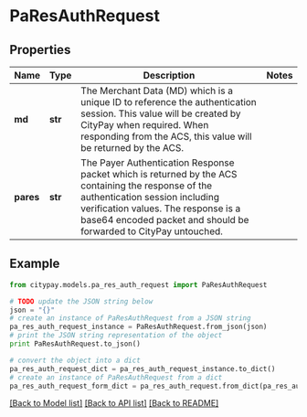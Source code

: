# PaResAuthRequest


## Properties

Name | Type | Description | Notes
------------ | ------------- | ------------- | -------------
**md** | **str** | The Merchant Data (MD) which is a unique ID to reference the authentication session.  This value will be created by CityPay when required. When responding from the ACS, this value will be returned by the ACS.  | 
**pares** | **str** | The Payer Authentication Response packet which is returned by the ACS containing the  response of the authentication session including verification values. The response  is a base64 encoded packet and should be forwarded to CityPay untouched.  | 

## Example

```python
from citypay.models.pa_res_auth_request import PaResAuthRequest

# TODO update the JSON string below
json = "{}"
# create an instance of PaResAuthRequest from a JSON string
pa_res_auth_request_instance = PaResAuthRequest.from_json(json)
# print the JSON string representation of the object
print PaResAuthRequest.to_json()

# convert the object into a dict
pa_res_auth_request_dict = pa_res_auth_request_instance.to_dict()
# create an instance of PaResAuthRequest from a dict
pa_res_auth_request_form_dict = pa_res_auth_request.from_dict(pa_res_auth_request_dict)
```
[[Back to Model list]](../README.md#documentation-for-models) [[Back to API list]](../README.md#documentation-for-api-endpoints) [[Back to README]](../README.md)


